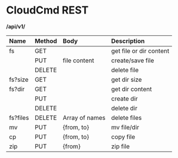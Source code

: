 CloudCmd REST
=============
**/api/v1/**

|Name         |Method   |Body           |Description                    |
|:------------|:--------|:--------------|:------------------------------|
|fs           |GET      |               |get file or dir content        |
|             |PUT      |file content   |create/save file               |
|             |DELETE   |               |delete file                    |
|fs?size      |GET      |               |get dir size                   |
|fs?dir       |GET      |               |get dir content                |
|             |PUT      |               |create dir                     |
|             |DELETE   |               |delete dir                     |
|fs?files     |DELETE   |Array of names |delete files                   |
|mv           |PUT      |{from, to}     |mv file/dir                    |
|cp           |PUT      |{from, to}     |copy file                      |
|zip          |PUT      |{from}         |zip file                       |

